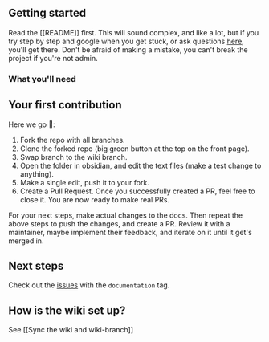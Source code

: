 
## Getting started
Read the [[README]] first. This will sound complex, and like a lot, but if you try step by step and google when you get stuck, or ask questions [here](https://github.com/techartorg/bqt/issues/92), you'll get there. Don't be afraid of making a mistake, you can't break the project if you're not admin.

### What you'll need


## Your first contribution
Here we go 🚶:  
1. Fork the repo with all branches.
2. Clone the forked repo (big green button at the top on the front page).
3. Swap branch to the wiki branch.
4. Open the folder in obsidian, and edit the text files (make a test change to anything).
5. Make a single edit, push it to your fork.
6. Create a Pull Request.
Once you successfully created a PR, feel free to close it. You are now ready to make real PRs.

For your next steps, make actual changes to the docs.
Then repeat the above steps to push the changes, and create a PR.
Review it with a maintainer, maybe implement their feedback, and iterate on it until it get's merged in.

## Next steps
Check out the [issues](https://github.com/techartorg/bqt/issues) with the  `documentation` tag.

## How is the wiki set up?
See [[Sync the wiki and wiki-branch]]